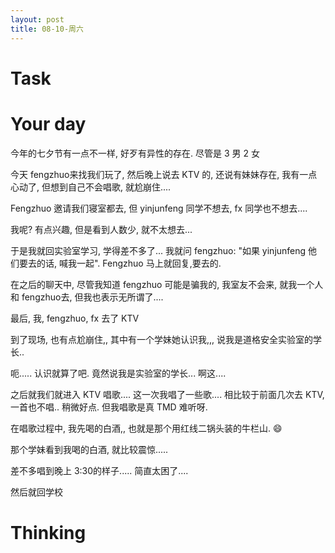 ```yaml
---
layout: post
title: 08-10-周六
---
```







# Task


# Your day


今年的七夕节有一点不一样, 好歹有异性的存在. 尽管是 3 男 2 女

今天 fengzhuo来找我们玩了, 然后晚上说去 KTV 的, 还说有妹妹存在, 我有一点心动了, 但想到自己不会唱歌, 就尬崩住....

Fengzhuo 邀请我们寝室都去, 但 yinjunfeng 同学不想去, fx 同学也不想去....

我呢? 有点兴趣, 但是看到人数少, 就不太想去...

于是我就回实验室学习, 学得差不多了... 我就问 fengzhuo: "如果 yinjunfeng 他们要去的话, 喊我一起". Fengzhuo 马上就回复,要去的.

在之后的聊天中, 尽管我知道 fengzhuo 可能是骗我的, 我室友不会来, 就我一个人和 fengzhuo去, 但我也表示无所谓了....

最后, 我, fengzhuo, fx 去了 KTV

到了现场, 也有点尬崩住,, 其中有一个学妹她认识我,,, 说我是道格安全实验室的学长..

呃..... 认识就算了吧. 竟然说我是实验室的学长... 啊这....

之后就我们就进入 KTV 唱歌.... 这一次我唱了一些歌.... 相比较于前面几次去 KTV, 一首也不唱.. 稍微好点. 但我唱歌是真 TMD 难听呀.

在唱歌过程中, 我先喝的白酒,, 也就是那个用红线二锅头装的牛栏山. 😄

那个学妹看到我喝的白酒, 就比较震惊.....

差不多唱到晚上 3:30的样子..... 简直太困了....

然后就回学校 


# Thinking



